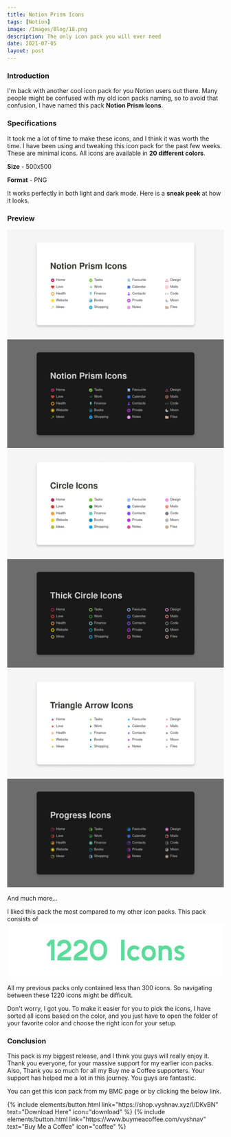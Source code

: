 ```yaml
---
title: Notion Prism Icons
tags: [Notion]
image: /Images/Blog/18.png
description: The only icon pack you will ever need
date: 2021-07-05
layout: post
---
```

### Introduction
I'm back with another cool icon pack for you Notion users out there. Many people might be confused with my old icon packs naming, so to avoid that confusion, I have named this pack **Notion Prism Icons**.

### Specifications
It took me a lot of time to make these icons, and I think it was worth the time. I have been using and tweaking this icon pack for the past few weeks. These are minimal icons. All icons are available in **20 different colors**.

**Size** - 500x500

**Format** - PNG

It works perfectly in both light and dark mode. Here is a **sneak peek** at how it looks.

### Preview
![preview](/Images/Blog/18-1.png)
![preview](/Images/Blog/18-2.png)
![preview](/Images/Blog/18-7.png)
![preview](/Images/Blog/18-8.png)
![preview](/Images/Blog/18-9.png)
![preview](/Images/Blog/18-10.png)

And much more...

I liked this pack the most compared to my other icon packs. This pack consists of
![1220 Icons](/Images/Blog/18-3.png)

All my previous packs only contained less than 300 icons. So navigating between these 1220 icons might be difficult.

Don't worry, I got you. To make it easier for you to pick the icons, I have sorted all icons based on the color, and you just have to open the folder of your favorite color and choose the right icon for your setup.

### Conclusion
This pack is my biggest release, and I think you guys will really enjoy it. Thank you everyone, for your massive support for my earlier icon packs. Also, Thank you so much for all my Buy me a Coffee supporters. Your support has helped me a lot in this journey. You guys are fantastic.

You can get this icon pack from my BMC page or by clicking the below link.

<p class="text-center">
{% include elements/button.html link="https://shop.vyshnav.xyz/l/DKvBN" text="Download Here" icon="download" %}
{% include elements/button.html link="https://www.buymeacoffee.com/vyshnav" text="Buy Me a Coffee" icon="coffee" %}
</p>
